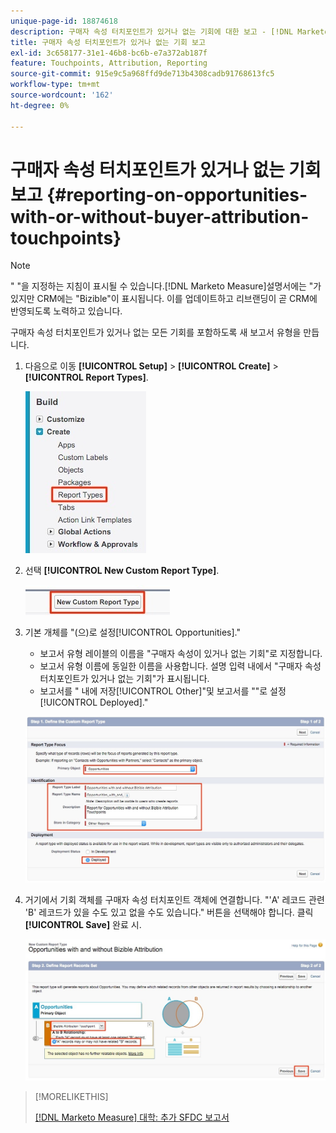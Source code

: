 ```yaml
---
unique-page-id: 18874618
description: 구매자 속성 터치포인트가 있거나 없는 기회에 대한 보고 - [!DNL Marketo Measure]
title: 구매자 속성 터치포인트가 있거나 없는 기회 보고
exl-id: 3c658177-31e1-46b8-bc6b-e7a372ab187f
feature: Touchpoints, Attribution, Reporting
source-git-commit: 915e9c5a968ffd9de713b4308cadb91768613fc5
workflow-type: tm+mt
source-wordcount: '162'
ht-degree: 0%

---
```


# 구매자 속성 터치포인트가 있거나 없는 기회 보고 {#reporting-on-opportunities-with-or-without-buyer-attribution-touchpoints}

>[!NOTE]
>
>&quot; &quot;을 지정하는 지침이 표시될 수 있습니다.[!DNL Marketo Measure]설명서에는 &quot;가 있지만 CRM에는 &quot;Bizible&quot;이 표시됩니다. 이를 업데이트하고 리브랜딩이 곧 CRM에 반영되도록 노력하고 있습니다.

구매자 속성 터치포인트가 있거나 없는 모든 기회를 포함하도록 새 보고서 유형을 만듭니다.

1. 다음으로 이동 **[!UICONTROL Setup]** > **[!UICONTROL Create]** > **[!UICONTROL Report Types]**.

   ![](assets/1-1.jpg)

1. 선택 **[!UICONTROL New Custom Report Type]**.

   ![](assets/2-1.jpg)

1. 기본 개체를 &quot;(으)로 설정[!UICONTROL Opportunities].&quot;

   * 보고서 유형 레이블의 이름을 &quot;구매자 속성이 있거나 없는 기회&quot;로 지정합니다.
   * 보고서 유형 이름에 동일한 이름을 사용합니다. 설명 입력 내에서 &quot;구매자 속성 터치포인트가 있거나 없는 기회&quot;가 표시됩니다.
   * 보고서를 &quot; 내에 저장[!UICONTROL Other]&quot;및 보고서를 &quot;&quot;로 설정[!UICONTROL Deployed].&quot;

   ![](assets/3-1.jpg)

1. 거기에서 기회 객체를 구매자 속성 터치포인트 객체에 연결합니다. &quot;&#39;A&#39; 레코드 관련 &#39;B&#39; 레코드가 있을 수도 있고 없을 수도 있습니다.&quot; 버튼을 선택해야 합니다. 클릭 **[!UICONTROL Save]** 완료 시.

   ![](assets/4-1.jpg)

>[!MORELIKETHIS]
>
>[[!DNL Marketo Measure] 대학: 추가 SFDC 보고서](https://universityonline.marketo.com/courses/bizible-fundamentals-bizible-102/#/page/5c5cb68dfb384d0c9fb96cd0)
